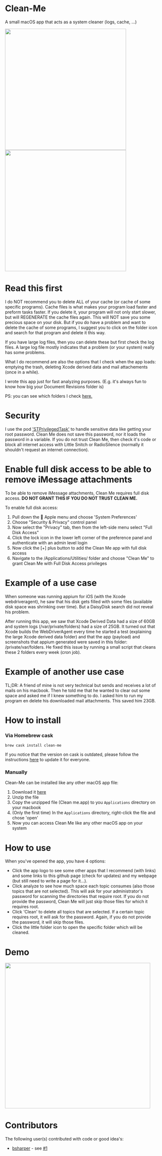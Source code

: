 # Clean-Me
A small macOS app that acts as a system cleaner (logs, cache, ...)

<img src="https://github.com/Kevin-De-Koninck/Clean-Me/blob/master/ReadMe%20Resources/Cleam-Me-image1.png?raw=true" width="400" /><img src="https://github.com/Kevin-De-Koninck/Clean-Me/blob/master/ReadMe%20Resources/Cleam-Me-image2.png?raw=true" width="400" />

# Read this first

I do NOT recommend you to delete ALL of your cache (or cache of some specific programs). Cache files is what makes your program load faster and preform tasks faster. If you delete it, your program will not only start slower, but will REGENERATE the cache files again. This will NOT save you some precious space on your disk.
But if you do have a problem and want to delete the cache of some programs, I suggest you to click on the folder icon and search for that program and delete it this way.

If you have large log files, then you can delete these but first check the log files. A large log file mostly indicates that a problem (or your system) really has some problems.

What I do recommend are also the options that I check when the app loads: emptying the trash, deleting Xcode derived data and mail attachements (once in a while).

I wrote this app just for fast analyzing purposes. (E.g. it's always fun to know how big your Document Revisions folder is)

PS: you can see which folders I check [here.](https://github.com/Kevin-De-Koninck/Clean-Me/blob/master/Clean%20Me/Paths.swift#L11)

# Security

I use the pod ['STPrivilegedTask'](https://github.com/sveinbjornt/STPrivilegedTask) to handle sensitive data like getting your root password. Clean Me does not save this password, nor it loads the password in a variable. If you do not trust Clean Me, then check it's code or block all internet access with Little Snitch or RadioSilence (normally it shouldn't request an internet connection).

# Enable full disk access to be able to remove iMessage attachments

To be able to remove iMessage attachments, Clean Me requires full disk access. **DO NOT GRANT THIS IF YOU DO NOT TRUST CLEAN ME.**

To enable full disk access:
1. Pull down the  Apple menu and choose 'System Preferences'
2. Choose "Security & Privacy" control panel
3. Now select the "Privacy" tab, then from the left-side menu select "Full Disk Access"
4. Click the lock icon in the lower left corner of the preference panel and authenticate with an admin level login
5. Now click the [+] plus button to add the Clean Me app with full disk access
6. Navigate to the /Applications/Utilities/ folder and choose "Clean Me" to grant Clean Me with Full Disk Access privileges


# Example of a use case
When someone was running appium for iOS (with the Xcode webdriveragent), he saw that his disk gets filled with some files (available disk space was shrinking over time). But a DaisyDisk search did not reveal his problem.

After running this app, we saw that Xcode Derived Data had a size of 60GB and system logs (/var/private/folders) had a size of 25GB.
It turned out that Xcode builds the WebDriverAgent every time he started a test (explaining the large Xcode derived data folder) and that the app (payload) and screenshots that appium generated were saved in this folder: /private/var/folders. He fixed this issue by running a small script that cleans these 2 folders every week (cron job).

# Example of another use case
TL;DR: A friend of mine is not very technical but sends and receives a lot of mails on his macbook. Then he told me that he wanted to clear out some space and asked me if I knew something to do. I asked him to run my program en delete his downloaded mail attachments. This saved him 23GB.

# How to install

### Via Homebrew cask
```
brew cask install clean-me
```

If you notice that the version on cask is outdated, please follow the instructions [here](https://github.com/Homebrew/homebrew-cask/blob/master/CONTRIBUTING.md#updating-a-cask) to update it for everyone.

### Manually
Clean-Me can be installed like any other macOS app file:
1. Download it [here](https://github.com/Kevin-De-Koninck/Clean-Me/releases/download/v1.4.1/Clean.Me.app.zip)
2. Unzip the file
3. Copy the unzipped file (Clean me.app) to you `Applications` directory on your macbook
4. (Only the first time) In the `Applications` directory, right-click the file and chose 'open'
5. Now you can access Clean Me like any other macOS app on your system

# How to use
When you've opened the app, you have 4 options:
- Click the app logo to see some other apps that I recommend (with links) and some links to this github page (check for updates) and my webpage (but still need to write a page for it...).
- Click analyze to see how much space each topic consumes (also those topics that are not selected). This will ask for your administrator's password for scanning the directories that require root. If you do not provide the password, Clean Me will just skip those files for which it requires root.
- Click 'Clean' to delete all topics that are selected. If a certain topic requires root, it will ask for the password. Again, if you do not provide the password, it will skip those files.
- Click the little folder icon to open the specific folder which will be cleaned.

# Demo
<img src="https://github.com/Kevin-De-Koninck/Clean-Me/blob/master/ReadMe%20Resources/demo.gif?raw=true" width="480px" />

# Contributors
The following user(s) contributed with code or good idea's:
- [bsharper](https://github.com/bsharper) - see [#1](https://github.com/Kevin-De-Koninck/Clean-Me/issues/1)
